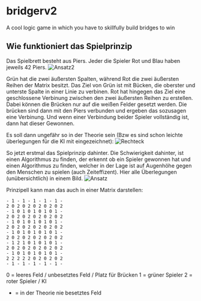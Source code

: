 # bridgerv2
A cool logic game in which you have to skillfully build bridges to win

## Wie funktioniert das Spielprinzip
Das Spielbrett besteht aus Piers. Jeder die Spieler Rot und Blau haben jeweils 42 Piers. 
![Ansatz2](https://github.com/user-attachments/assets/8e3091a1-dd24-409b-acaa-de1cf77c1ad8)

Grün hat die zwei äußersten Spalten, während Rot die zwei äußersten Reihen der Matrix besitzt.
Das Ziel von Grün ist mit Bücken, die oberster und unterste Spalte in einer Linie zu verbinen. Rot hat hingegen das Ziel eine geschlossene Verbinung zwischen den zwei äußersten Reihen zu erstellen.
Dabei können die Brücken nur auf die weißen Felder gesetzt werden. Die brücken sind dann mit den Piers verbunden und ergeben das sozusagen eine Verbinung. 
Und wenn einer Verbindung beider Spieler vollständig ist, dann hat dieser Gewonnen.

Es soll dann ungefähr so in der Theorie sein (Bzw es sind schon leichte überlegungen für die KI mit eingezeichnet):
![Rechteck](https://github.com/user-attachments/assets/86819cc5-8b2b-4b95-a01d-c8f11f4fab12)

So jetzt erstmal das Spielprinzip dahinter.
Die Schwierigkeit dahinter, ist einen Algorithmus zu finden, der erkennt ob ein Spieler gewonnen hat und einen Algorithmus zu finden, welcher in der Lage ist auf Augenhöhe gegen den Menschen zu spielen (auch Zeiteffizent). Hier alle Überlegungen (unübersichtlich) in einem Bild.
![Ansatz](https://github.com/user-attachments/assets/7f9d8bdf-07e2-4e1d-a9b7-e6f3a793bba7)

Prinzipell kann man das auch in einer Matrix darstellen:
```
- 1 - 1 - 1 - 1 - 1 - 
2 0 2 0 2 0 2 0 2 0 2 
- 1 0 1 0 1 0 1 0 1 - 
2 0 2 0 2 0 2 0 2 0 2 
- 1 0 1 0 1 0 1 0 1 - 
2 0 2 0 2 0 2 0 2 0 2 
- 1 0 1 0 1 0 1 0 1 - 
2 0 2 0 2 0 2 0 2 0 2 
- 1 2 1 0 1 0 1 0 1 - 
2 0 2 0 2 0 2 0 2 0 2 
- 1 0 1 0 1 0 1 0 1 - 
2 2 2 2 2 0 2 0 2 0 2 
- 1 - 1 - 1 - 1 - 1 - 
```

0 = leeres Feld / unbesetztes Feld / Platz für Brücken
1 = grüner Spieler
2 = roter Spieler / KI
- = in der Theorie nie besetztes Feld
